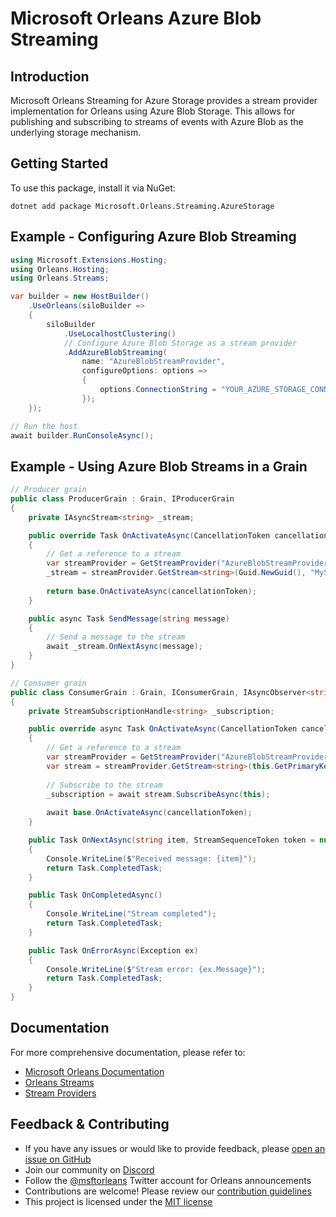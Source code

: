 # Microsoft Orleans Azure Blob Streaming

## Introduction
Microsoft Orleans Streaming for Azure Storage provides a stream provider implementation for Orleans using Azure Blob Storage. This allows for publishing and subscribing to streams of events with Azure Blob as the underlying storage mechanism.

## Getting Started
To use this package, install it via NuGet:

```shell
dotnet add package Microsoft.Orleans.Streaming.AzureStorage
```

## Example - Configuring Azure Blob Streaming
```csharp
using Microsoft.Extensions.Hosting;
using Orleans.Hosting;
using Orleans.Streams;

var builder = new HostBuilder()
    .UseOrleans(siloBuilder =>
    {
        siloBuilder
            .UseLocalhostClustering()
            // Configure Azure Blob Storage as a stream provider
            .AddAzureBlobStreaming(
                name: "AzureBlobStreamProvider",
                configureOptions: options =>
                {
                    options.ConnectionString = "YOUR_AZURE_STORAGE_CONNECTION_STRING";
                });
    });

// Run the host
await builder.RunConsoleAsync();
```

## Example - Using Azure Blob Streams in a Grain
```csharp
// Producer grain
public class ProducerGrain : Grain, IProducerGrain
{
    private IAsyncStream<string> _stream;

    public override Task OnActivateAsync(CancellationToken cancellationToken)
    {
        // Get a reference to a stream
        var streamProvider = GetStreamProvider("AzureBlobStreamProvider");
        _stream = streamProvider.GetStream<string>(Guid.NewGuid(), "MyStreamNamespace");
        
        return base.OnActivateAsync(cancellationToken);
    }

    public async Task SendMessage(string message)
    {
        // Send a message to the stream
        await _stream.OnNextAsync(message);
    }
}

// Consumer grain
public class ConsumerGrain : Grain, IConsumerGrain, IAsyncObserver<string>
{
    private StreamSubscriptionHandle<string> _subscription;

    public override async Task OnActivateAsync(CancellationToken cancellationToken)
    {
        // Get a reference to a stream
        var streamProvider = GetStreamProvider("AzureBlobStreamProvider");
        var stream = streamProvider.GetStream<string>(this.GetPrimaryKey(), "MyStreamNamespace");
        
        // Subscribe to the stream
        _subscription = await stream.SubscribeAsync(this);
        
        await base.OnActivateAsync(cancellationToken);
    }

    public Task OnNextAsync(string item, StreamSequenceToken token = null)
    {
        Console.WriteLine($"Received message: {item}");
        return Task.CompletedTask;
    }

    public Task OnCompletedAsync()
    {
        Console.WriteLine("Stream completed");
        return Task.CompletedTask;
    }

    public Task OnErrorAsync(Exception ex)
    {
        Console.WriteLine($"Stream error: {ex.Message}");
        return Task.CompletedTask;
    }
}
```

## Documentation
For more comprehensive documentation, please refer to:
- [Microsoft Orleans Documentation](https://docs.microsoft.com/dotnet/orleans/)
- [Orleans Streams](https://learn.microsoft.com/en-us/dotnet/orleans/streaming/index)
- [Stream Providers](https://learn.microsoft.com/en-us/dotnet/orleans/streaming/stream-providers)

## Feedback & Contributing
- If you have any issues or would like to provide feedback, please [open an issue on GitHub](https://github.com/dotnet/orleans/issues)
- Join our community on [Discord](https://aka.ms/orleans-discord)
- Follow the [@msftorleans](https://twitter.com/msftorleans) Twitter account for Orleans announcements
- Contributions are welcome! Please review our [contribution guidelines](https://github.com/dotnet/orleans/blob/main/CONTRIBUTING.md)
- This project is licensed under the [MIT license](https://github.com/dotnet/orleans/blob/main/LICENSE)